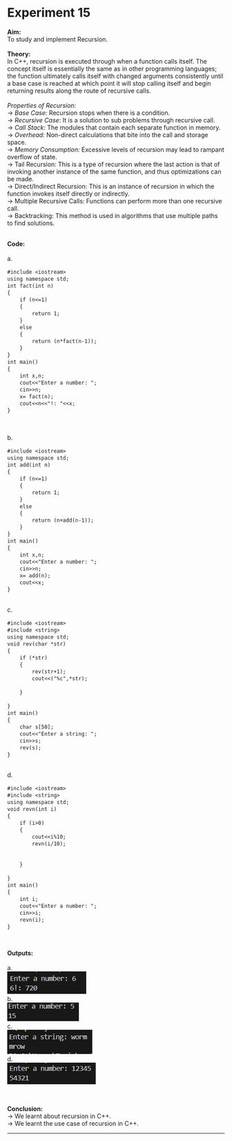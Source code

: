 # Experiment 15

**Aim:** <br>
To study and implement Recursion. <br>
<br>
**Theory:** <br>
In C++, recursion is executed through when a function calls itself. The concept itself is essentially the same as in other programming languages; the function ultimately calls itself with changed arguments consistently until a base case is reached at which point it will stop calling itself and begin returning results along the route of recursive calls.  <br>
<br>
_Properties of Recursion:_ <br>
&#8594; _Base Case:_ Recursion stops when there is a condition. <br>
&#8594; _Recursive Case_: It is a solution to sub problems through recursive call. <br>
&#8594; _Call Stack:_ The modules that contain each separate function in memory. <br>
&#8594; _Overhead:_ Non-direct calculations that bite into the call and storage space. <br>
&#8594; _Memory Consumption:_ Excessive levels of recursion may lead to rampant overflow of state. <br>
&#8594; Tail Recursion: This is a type of recursion where the last action is that of invoking another instance of the same function, and thus optimizations can be made. <br>
&#8594; Direct/Indirect Recursion: This is an instance of recursion in which the function invokes itself directly or indirectly. <br>
&#8594; Multiple Recursive Calls: Functions can perform more than one recursive call. <br>
&#8594; Backtracking: This method is used in algorithms that use multiple paths to find solutions. <br>
<br>

**Code:** <br>
<br>
a.<br>

```
#include <iostream>
using namespace std;
int fact(int n)
{
    if (n<=1)
    {
        return 1;
    }
    else
    {
        return (n*fact(n-1));
    }
}
int main()
{
    int x,n;
    cout<<"Enter a number: ";
    cin>>n;
    x= fact(n);
    cout<<n<<"!: "<<x;
}


```
<br>
b.<br>

```
#include <iostream>
using namespace std;
int add(int n)
{
    if (n<=1)
    {
        return 1;
    }
    else
    {
        return (n+add(n-1));
    }
}
int main()
{
    int x,n;
    cout<<"Enter a number: ";
    cin>>n;
    x= add(n);
    cout<<x;
}

```
<br>
c.<br>

```
#include <iostream>
#include <string>
using namespace std;
void rev(char *str)
{
    if (*str)
    {
        rev(str+1);
        cout<<("%c",*str);

    }

}
int main()
{
    char s[50];
    cout<<"Enter a string: ";
    cin>>s;
    rev(s);
}

```
<br>
d.<br>

```
#include <iostream>
#include <string>
using namespace std;
void revn(int i)
{
    if (i>0)
    {
        cout<<i%10;
        revn(i/10);
        

    }

}
int main()
{
    int i;
    cout<<"Enter a number: ";
    cin>>i;
    revn(i);
}

```
<br>

**Outputs:**  <br>
<br>
a.<br>
![exp15a output](https://github.com/tanishaamenon/CDS---Recursion/blob/main/exp15a.JPG) <br>
b.<br>
![exp15b output](https://github.com/tanishaamenon/CDS---Recursion/blob/main/exp15b.JPG) <br>
c.<br>
![exp15c output](https://github.com/tanishaamenon/CDS---Recursion/blob/main/exp15c.JPG) <br>
d.<br>
![exp15d output](https://github.com/tanishaamenon/CDS---Recursion/blob/main/exp15d.JPG) <br>



<br>

**Conclusion:** <br>
&#8594; We learnt about recursion in C++. <br>
&#8594; We learnt the use case of recursion in C++. <br>
*******
<br>
